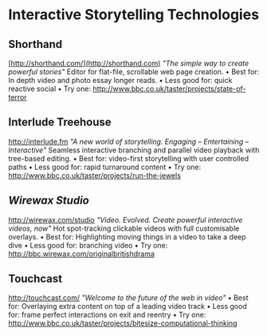 

Interactive Storytelling Technologies
=====================================

Shorthand
---------
[http://shorthand.com/](http://shorthand.com)
*"The simple way to create powerful stories"*
Editor for flat-file, scrollable web page creation.
•	Best for: In depth video and photo essay longer reads.
•	Less good for: quick reactive social
•	Try one: http://www.bbc.co.uk/taster/projects/state-of-terror 

Interlude Treehouse
-------------------
http://interlude.fm
*"A new world of storytelling. Engaging – Entertaining – Interactive"*
Seamless interactive branching and parallel video playback with tree-based editing.
•	Best for: video-first storytelling with user controlled paths
•	Less good for: rapid turnaround content
•	Try one: http://www.bbc.co.uk/taster/projects/run-the-jewels 

*Wirewax Studio*
--------------

http://wirewax.com/studio
*"Video. Evolved. Create powerful interactive videos, now"*
Hot spot-tracking clickable videos with full customisable overlays.
•	Best for: Highlighting moving things in a video to take a deep dive
•	Less good for: branching video
•	Try one: http://bbc.wirewax.com/originalbritishdrama 

Touchcast
---------

http://touchcast.com/
*"Welcome to the future of the web in video"*
•	Best for: Overlaying extra content on top of a leading video track
•	Less good for: frame perfect interactions on exit and reentry
•	Try one: http://www.bbc.co.uk/taster/projects/bitesize-computational-thinking 


